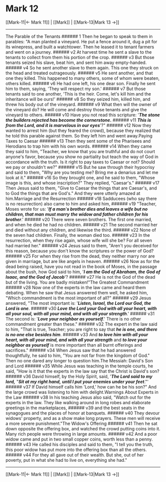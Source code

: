 # Mark 12

[[Mark-11|← Mark 11]] | [[Mark]] | [[Mark-13|Mark 13 →]]
***

The Parable of the Tenants ###### 1 Then he began to speak to them in parables: "A man planted a vineyard. He put a fence around it, dug a pit for its winepress, and built a watchtower. Then he leased it to tenant farmers and went on a journey. ###### v2 At harvest time he sent a slave to the tenants to collect from them his portion of the crop. ###### v3 But those tenants seized his slave, beat him, and sent him away empty-handed. ###### v4 So he sent another slave to them again. This one they struck on the head and treated outrageously. ###### v5 He sent another, and that one they killed. This happened to many others, some of whom were beaten, others killed. ###### v6 He had one left, his one dear son. Finally he sent him to them, saying, 'They will respect my son.' ###### v7 But those tenants said to one another, 'This is the heir. Come, let's kill him and the inheritance will be ours!' ###### v8 So they seized him, killed him, and threw his body out of the vineyard. ###### v9 What then will the owner of the vineyard do? He will come and destroy those tenants and give the vineyard to others. ###### v10 Have you not read this scripture: '**_The stone the builders rejected has become the cornerstone_.** ###### v11 **_This is from the Lord, and it is marvelous in our eyes_**'?" ###### v12 Now they wanted to arrest him (but they feared the crowd), because they realized that he told this parable against them. So they left him and went away.Paying Taxes to Caesar ###### v13 Then they sent some of the Pharisees and Herodians to trap him with his own words. ###### v14 When they came they said to him, "Teacher, we know that you are truthful and do not court anyone's favor, because you show no partiality but teach the way of God in accordance with the truth. Is it right to pay taxes to Caesar or not? Should we pay or shouldn't we?" ###### v15 But he saw through their hypocrisy and said to them, "Why are you testing me? Bring me a denarius and let me look at it." ###### v16 So they brought one, and he said to them, "Whose image is this, and whose inscription?" They replied, "Caesar's." ###### v17 Then Jesus said to them, "Give to Caesar the things that are Caesar's, and to God the things that are God's." And they were utterly amazed at him.Marriage and the Resurrection ###### v18 Sadducees (who say there is no resurrection) also came to him and asked him, ###### v19 "Teacher, Moses wrote for us: '_**If a man**'**s brother dies and leaves a wife but no children, that man**_ **_must marry_** **_the widow and father children_** **_for his brother_**.' ###### v20 There were seven brothers. The first one married, and when he died he had no children. ###### v21 The second married her and died without any children, and likewise the third. ###### v22 None of the seven had children. Finally, the woman died too. ###### v23 In the resurrection, when they rise again, whose wife will she be? For all seven had married her." ###### v24 Jesus said to them, "Aren't you deceived for this reason, because you don't know the scriptures or the power of God? ###### v25 For when they rise from the dead, they neither marry nor are given in marriage, but are like angels in heaven. ###### v26 Now as for the dead being raised, have you not read in the book of Moses, in the passage about the bush, how God said to him, '**_I am the God of Abraham, the_** **_God_ _of Isaac, and the God of Jacob_**'? ###### v27 He is not the God of the dead but of the living. You are badly mistaken!"The Greatest Commandment ###### v28 Now one of the experts in the law came and heard them debating. When he saw that Jesus answered them well, he asked him, "Which commandment is the most important of all?" ###### v29 Jesus answered, "The most important is: '**_Listen, Israel, the Lord our God, the Lord is one_**. ###### v30 **_Love_** **_the Lord your God with all your heart, with all your soul, with all your mind, and with all your strength_**.' ###### v31 The second is: '**_Love your neighbor as yourself_**.' There is no other commandment greater than these." ###### v32 The expert in the law said to him, "That is true, Teacher; you are right to say that **_he is one, and there is no one else besides him_**. ###### v33 And **_to love him with all your heart, with all your mind, and with all your strength_** and **_to love your neighbor as yourself_** is more important than all burnt offerings and sacrifices." ###### v34 When Jesus saw that he had answered thoughtfully, he said to him, "You are not far from the kingdom of God." Then no one dared any longer to question him.The Messiah: David's Son and Lord ###### v35 While Jesus was teaching in the temple courts, he said, "How is it that the experts in the law say that the Christ is David's son? ###### v36 David himself, by the Holy Spirit, said, '**_The Lord said to my lord,_** "**_Sit at my right hand,_** **_until I put your enemies under your feet_**."' ###### v37 If David himself calls him 'Lord,' how can he be his son?" And the large crowd was listening to him with delight.Warnings About Experts in the Law ###### v38 In his teaching Jesus also said, "Watch out for the experts in the law. They like walking around in long robes and elaborate greetings in the marketplaces, ###### v39 and the best seats in the synagogues and the places of honor at banquets. ###### v40 They devour widows' property, and as a show make long prayers. These men will receive a more severe punishment."The Widow's Offering ###### v41 Then he sat down opposite the offering box, and watched the crowd putting coins into it. Many rich people were throwing in large amounts. ###### v42 And a poor widow came and put in two small copper coins, worth less than a penny. ###### v43 He called his disciples and said to them, "I tell you the truth, this poor widow has put more into the offering box than all the others. ###### v44 For they all gave out of their wealth. But she, out of her poverty, put in what she had to live on, everything she had."

***
[[Mark-11|← Mark 11]] | [[Mark]] | [[Mark-13|Mark 13 →]]

